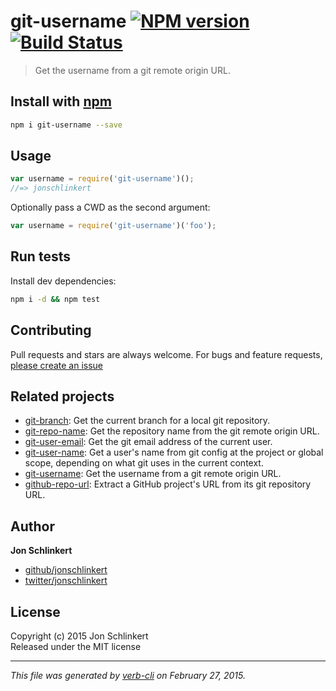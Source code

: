 # git-username [![NPM version](https://badge.fury.io/js/git-username.svg)](http://badge.fury.io/js/git-username)  [![Build Status](https://travis-ci.org/jonschlinkert/git-username.svg)](https://travis-ci.org/jonschlinkert/git-username) 

> Get the username from a git remote origin URL.

## Install with [npm](npmjs.org)

```bash
npm i git-username --save
```

## Usage

```js
var username = require('git-username')();
//=> jonschlinkert
```

Optionally pass a CWD as the second argument:

```js
var username = require('git-username')('foo');
```

## Run tests

Install dev dependencies:

```bash
npm i -d && npm test
```

## Contributing
Pull requests and stars are always welcome. For bugs and feature requests, [please create an issue](https://github.com/jonschlinkert/git-username/issues)

## Related projects

* [git-branch](https://github.com/jonschlinkert/git-branch): Get the current branch for a local git repository.
* [git-repo-name](https://github.com/jonschlinkert/git-repo-name): Get the repository name from the git remote origin URL.
* [git-user-email](https://github.com/jonschlinkert/git-user-email): Get the git email address of the current user.
* [git-user-name](https://github.com/jonschlinkert/git-user-name): Get a user's name from git config at the project or global scope, depending on what git uses in the current context.
* [git-username](https://github.com/jonschlinkert/git-username): Get the username from a git remote origin URL.
* [github-repo-url](https://github.com/jonschlinkert/github-repo-url): Extract a GitHub project's URL from its git repository URL.                                           

## Author

**Jon Schlinkert**
 
+ [github/jonschlinkert](https://github.com/jonschlinkert)
+ [twitter/jonschlinkert](http://twitter.com/jonschlinkert) 

## License
Copyright (c) 2015 Jon Schlinkert  
Released under the MIT license

***

_This file was generated by [verb-cli](https://github.com/assemble/verb-cli) on February 27, 2015._
